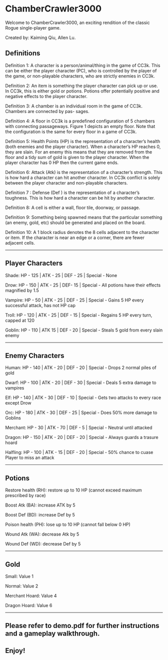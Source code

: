# ChamberCrawler3000

Welcome to ChamberCrawler3000, an exciting rendition of the classic Rogue single-player game.


Created by: Kaiming Qiu, Allen Lu.


Definitions
-

Definition 1: A character is a person/animal/thing in the game of CC3k. This can be either the player character (PC), who is controlled by the player of the game, or non-playable characters, who are strictly enemies in CC3k.


Definition 2: An item is something the player character can pick up or use. In CC3k, this is either gold or potions. Potions offer potentially positive and negative effects to the player character.


Definition 3: A chamber is an individual room in the game of CC3k. Chambers are connected by pas- sages.


Definition 4: A floor in CC3k is a predefined configuration of 5 chambers with connecting passageways. Figure 1 depicts an empty floor. Note that the configuration is the same for every floor in a game of CC3k.


Definition 5: Health Points (HP) is the representation of a character’s health (both enemies and the player character). When a character’s HP reaches 0, they are slain. For an enemy this means that they are removed from the floor and a tidy sum of gold is given to the player character. When the player character has 0 HP then the current game ends.


Definition 6: Attack (Atk) is the representation of a character’s strength. This is how hard a character can hit another character. In CC3k conflict is solely between the player character and non-playable characters.


Definition 7 : Defense (Def ) is the representation of a character’s toughness. This is how hard a character can be hit by another character.


Definition 8: A cell is either a wall, floor tile, doorway, or passage.


Definition 9: Something being spawned means that the particular something (an enemy, gold, etc) should
be generated and placed on the board.


Definition 10: A 1 block radius denotes the 8 cells adjacent to the character or item. If the character is near an edge or a corner, there are fewer adjacent cells.


---------------------------------------------------------------------------------------


Player Characters
-

Shade: HP - 125 | ATK - 25 | DEF - 25 | Special - None

Drow: HP - 150 | ATK - 25 | DEF- 15 | Special - All potions have their effects magnified by 1.5

Vampire: HP - 50 | ATK - 25 | DEF - 25 | Special - Gains 5 HP every successful attack, has not HP cap

Troll: HP - 120 | ATK - 25 | DEF - 15 | Special - Regains 5 HP every turn, capped at 120

Goblin: HP - 110 | ATK  15 | DEF - 20 | Special - Steals 5 gold from every slain enemy


-----------------------------------------------------------------------------------------


Enemy Characters
-

Human: HP - 140 | ATK - 20 | DEF - 20 | Special - Drops 2 normal piles of gold

Dwarf: HP - 100 | ATK - 20 | DEF - 30 | Special - Deals 5 extra damage to vampires

Elf: HP - 140 | ATK - 30 | DEF - 10 | Special - Gets two attacks to every race except Drow

Orc: HP - 180 | ATK - 30 | DEF - 25 | Special - Does 50% more damage to Goblins

Merchant: HP - 30 | ATK - 70 | DEF - 5 | Special - Neutral until attacked

Dragon: HP - 150 | ATK - 20 | DEF - 20 | Special - Always guards a trasure hoard

Halfling: HP - 100 | ATK - 15 | DEF - 20 | Special - 50% chance to cuase Player to miss an attack


---------------------------------------------------------------------------------------


Potions
-

Restore health (RH): restore up to 10 HP (cannot exceed maximum prescribed by race)

Boost Atk (BA): increase ATK by 5

Boost Def (BD): increase Def by 5

Poison health (PH): lose up to 10 HP (cannot fall below 0 HP)

Wound Atk (WA): decrease Atk by 5

Wound Def (WD): decrease Def by 5


--------------------------------------------------------------------------------------


Gold
-

Small: Value 1

Normal: Value 2

Merchant Hoard: Value 4

Dragon Hoard: Value 6


-------------------------------------------------------------------------------------


Please refer to demo.pdf for further instructions and a gameplay walkthrough.
-


Enjoy!
-

